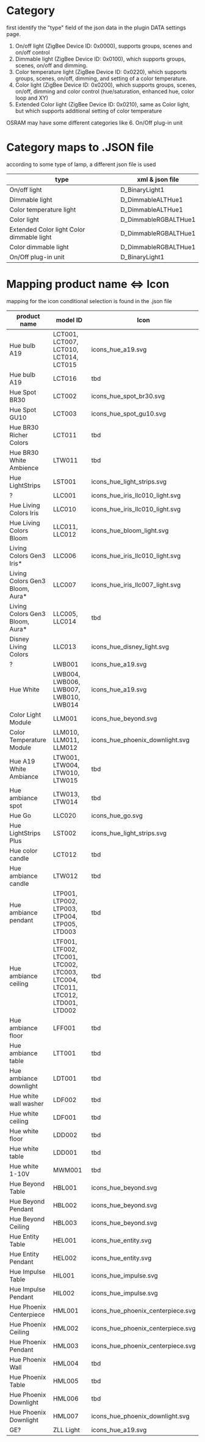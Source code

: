 # Category

first identify the "type" field of the json data in the plugin DATA settings page.

1. On/off light (ZigBee Device ID: 0x0000), supports groups, scenes and on/off control
2. Dimmable light (ZigBee Device ID: 0x0100), which supports groups, scenes, on/off and dimming.
3. Color temperature light (ZigBee Device ID: 0x0220), which supports groups, scenes, on/off, dimming, and setting of a color temperature.
4. Color light (ZigBee Device ID: 0x0200), which supports groups, scenes, on/off, dimming and color control (hue/saturation, enhanced hue, color loop and XY)
5. Extended Color light (ZigBee Device ID: 0x0210), same as Color light, but which supports additional setting of color temperature

OSRAM may have some different categories like
6. On/Off plug-in unit 

# Category maps to .JSON file

according to some type of lamp, a different json file is used

type | xml & json file
--- | ---
On/off light | D_BinaryLight1
Dimmable light | D_DimmableALTHue1
Color temperature light | D_DimmableALTHue1
Color light | D_DimmableRGBALTHue1
Extended Color light Color dimmable light | D_DimmableRGBALTHue1
Color dimmable light | D_DimmableRGBALTHue1
On/Off plug-in unit | D_BinaryLight1

# Mapping product name <=> Icon

mapping for the icon conditional selection is found in the .json file

product name | model ID | Icon
--- | --- | ---
Hue bulb A19|LCT001, LCT007, LCT010, LCT014, LCT015|icons_hue_a19.svg 
Hue bulb A19| LCT016|tbd
Hue Spot BR30|LCT002|icons_hue_spot_br30.svg
Hue Spot GU10|LCT003|icons_hue_spot_gu10.svg
Hue BR30 Richer Colors|LCT011|tbd
Hue BR30 White Ambience|LTW011|tbd
Hue LightStrips|LST001|icons_hue_light_strips.svg
? | LLC001 | icons_hue_iris_llc010_light.svg
Hue Living Colors Iris|LLC010|icons_hue_iris_llc010_light.svg
Hue Living Colors Bloom|LLC011, LLC012|icons_hue_bloom_light.svg
Living Colors Gen3 Iris*|LLC006|icons_hue_iris_llc010_light.svg
Living Colors Gen3 Bloom, Aura*| LLC007|icons_hue_iris_llc007_light.svg
Living Colors Gen3 Bloom, Aura*|LLC005, LLC014|tbd
Disney Living Colors|LLC013|icons_hue_disney_light.svg
?|LWB001|icons_hue_a19.svg
Hue White|LWB004, LWB006, LWB007, LWB010, LWB014|icons_hue_a19.svg
Color Light Module|LLM001|icons_hue_beyond.svg
Color Temperature Module|LLM010, LLM011, LLM012|icons_hue_phoenix_downlight.svg
Hue A19 White Ambiance|LTW001, LTW004, LTW010, LTW015|tbd
Hue ambiance spot|LTW013, LTW014|tbd
Hue Go|LLC020|icons_hue_go.svg
Hue LightStrips Plus|LST002|icons_hue_light_strips.svg
Hue color candle|LCT012|tbd
Hue ambiance candle|LTW012|tbd
Hue ambiance pendant|LTP001, LTP002, LTP003, LTP004, LTP005, LTD003|tbd
Hue ambiance ceiling|LTF001, LTF002, LTC001, LTC002, LTC003, LTC004, LTC011, LTC012, LTD001, LTD002|tbd
Hue ambiance floor|LFF001|tbd
Hue ambiance table|LTT001|tbd
Hue ambiance downlight|LDT001|tbd
Hue white wall washer|LDF002|tbd
Hue white ceiling|LDF001|tbd
Hue white floor|LDD002|tbd
Hue white table|LDD001|tbd
Hue white 1-10V|MWM001|tbd
Hue Beyond Table|HBL001|icons_hue_beyond.svg
Hue Beyond Pendant|HBL002|icons_hue_beyond.svg
Hue Beyond Ceiling|HBL003|icons_hue_beyond.svg
Hue Entity Table|HEL001|icons_hue_entity.svg
Hue Entity Pendant|HEL002|icons_hue_entity.svg
Hue Impulse Table|HIL001|icons_hue_impulse.svg
Hue Impulse Pendant|HIL002|icons_hue_impulse.svg
Hue Phoenix Centerpiece|HML001|icons_hue_phoenix_centerpiece.svg
Hue Phoenix Ceiling|HML002|icons_hue_phoenix_centerpiece.svg
Hue Phoenix Pendant|HML003|icons_hue_phoenix_centerpiece.svg
Hue Phoenix Wall|HML004|tbd
Hue Phoenix Table|HML005|tbd
Hue Phoenix Downlight|HML006|tbd
Hue Phoenix Downlight|HML007|icons_hue_phoenix_downlight.svg
GE? | ZLL Light |icons_hue_a19.svg

